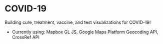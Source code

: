# COVID-19
Building cure, treatment, vaccine, and test visualizations for COVID-19!

- Currently using: Mapbox GL JS, Google Maps Platform Geocoding API, CrossRef API
